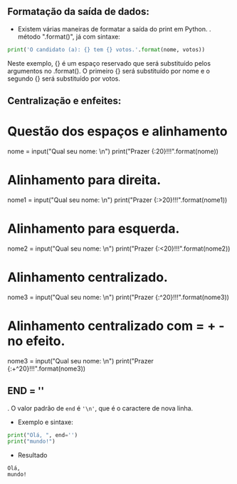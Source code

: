 ## Formatação da saída de dados:
- Existem várias maneiras de formatar a saída do print em Python. 
. método ".format()", já com sintaxe:

```python
print('O candidato (a): {} tem {} votos.'.format(nome, votos))
```
Neste exemplo, {} é um espaço reservado que será substituído pelos argumentos no .format().
O primeiro {} será substituído por nome e o segundo {} será substituído por votos.

## Centralização e enfeites:
# Questão dos espaços e alinhamento 
nome = input("Qual seu nome: \n") 
print("Prazer {:20}!!!".format(nome))

# Alinhamento para direita.
nome1 = input("Qual seu nome: \n") 
print("Prazer {:>20}!!!".format(nome1))

# Alinhamento para esquerda.
nome2 = input("Qual seu nome: \n") 
print("Prazer {:<20}!!!".format(nome2))

# Alinhamento centralizado.
nome3 = input("Qual seu nome: \n") 
print("Prazer {:^20}!!!".format(nome3))

# Alinhamento centralizado com = + - no efeito.
nome3 = input("Qual seu nome: \n") 
print("Prazer {:+^20}!!!".format(nome3))


## END = ''

. O valor padrão de `end` é `'\n'`, que é o caractere de nova linha.
- Exemplo e sintaxe:
```python
print("Olá, ", end='')
print("mundo!")
```
- Resultado
```
Olá, 
mundo!
```
